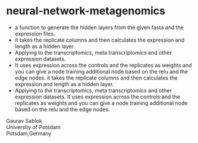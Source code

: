 # neural-network-metagenomics

- a function to generate the hidden layers from the given fasta and the expression files.
- it takes the replicate columns and then calculates the expression and length as a hidden layer.
- Applying to the transcriptomics, meta transcriptomics and other expression datasets.
- It uses expression across the controls and the replicates as weights and you can give a node training additional node based on the relu and the edge nodes. it takes the replicate columns and then calculates the expression and length as a hidden layer.
- Applying to the transcriptomics, meta transcriptomics and other expression datasets. It uses expression across the controls and the replicates as weights and you can give a node training additional node based on the relu and the edge nodes.

Gaurav Sablok \
University of Potsdam \
Potsdam,Germany 
